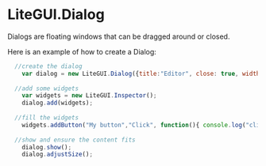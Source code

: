 # LiteGUI.Dialog

Dialogs are floating windows that can be dragged around or closed.

Here is an example of how to create a Dialog:

```js
  //create the dialog
	var dialog = new LiteGUI.Dialog({title:"Editor", close: true, width: 300, height: 120, scroll: false, draggable: true});
  
  //add some widgets
	var widgets = new LiteGUI.Inspector();
	dialog.add(widgets);
  
  //fill the widgets
	widgets.addButton("My button","Click", function(){ console.log("clicked"); });
  
  //show and ensure the content fits
	dialog.show();
	dialog.adjustSize();
```

